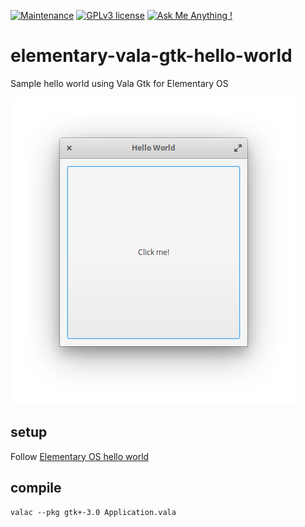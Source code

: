 [![Maintenance](https://img.shields.io/badge/Maintained%3F-no-red.svg)](https://GitHub.com/Naereen/StrapDown.js/graphs/commit-activity)
[![GPLv3 license](https://img.shields.io/badge/License-GPLv3-blue.svg)](http://perso.crans.org/besson/LICENSE.html)
[![Ask Me Anything !](https://img.shields.io/badge/Ask%20me-anything-1abc9c.svg)](https://GitHub.com/Naereen/ama)

# elementary-vala-gtk-hello-world
Sample hello world using Vala Gtk for Elementary OS

![sample-status-bar-notification](https://github.com/marcelkohl/elementary-vala-gtk-hello-world/blob/master/sample/screenshot.png?raw=true)

## setup
Follow [Elementary OS hello world](https://docs.elementary.io/develop/writing-apps/the-basic-setup)

## compile
```
valac --pkg gtk+-3.0 Application.vala
```
